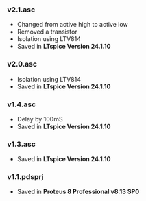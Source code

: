 ### v2.1.asc
- Changed from active high to active low
- Removed a transistor
- Isolation using LTV814
- Saved in **LTspice Version 24.1.10**

### v2.0.asc
- Isolation using LTV814
- Saved in **LTspice Version 24.1.10**

### v1.4.asc
- Delay by 100mS
- Saved in **LTspice Version 24.1.10**

### v1.3.asc
- Saved in **LTspice Version 24.1.10**

### v1.1.pdsprj
- Saved in **Proteus 8 Professional v8.13 SP0**





